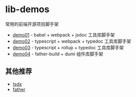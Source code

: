 # lib-demos

常用的前端开源项目脚手架

- [demo01](./demo01) - babel + webpack + jsdoc 工具库脚手架
- [demo02](./demo02) - typescript + webpack + typedoc 工具库脚手架
- [demo03](./demo03) - typescript + rollup + typedoc 工具库脚手架
- [demo04](./demo04) - father-build + dumi 组件库脚手架

## 其他推荐

- [tsdx](https://github.com/formium/tsdx)
- [father](https://github.com/umijs/father)
